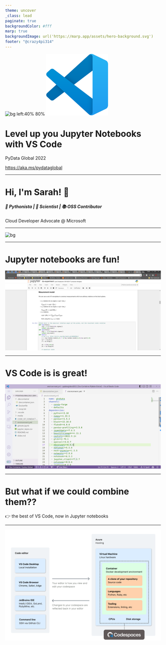 ```yaml
---
theme: uncover
_class: lead
paginate: true
backgroundColor: #fff
marp: true
backgroundImage: url('https://marp.app/assets/hero-background.svg')
footer: "@crazy4pi314"
---
```


![bg left:40% 80%](https://jupyter.org/assets/homepage/main-logo.svg)
![bg left:40% 80%](media/vscode.svg)

# **Level up you Jupyter Notebooks with VS Code**

PyData Global 2022

https://aka.ms/pydataglobal

---
# Hi, I'm Sarah! 👋

##### 🐍 Pythonista | 🧪 Scientist | 📚 OSS Contributor

Cloud Developer Advocate @ Microsoft

---
![bg ](media/bio.png)

---
# Jupyter notebooks are fun!

![bg opacity:0.5](media/jupyter.png)

---
# VS Code is is great!

![bg opacity:0.5](media/vscode-screenshot.png)

---
# But what if we could combine them??

👉 the best of VS Code, now in Jupyter notebooks

---
![bg contain](media/codespaces-diagram.svg)
